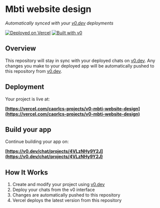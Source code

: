 # Mbti website design

*Automatically synced with your [v0.dev](https://v0.dev) deployments*

[![Deployed on Vercel](https://img.shields.io/badge/Deployed%20on-Vercel-black?style=for-the-badge&logo=vercel)](https://vercel.com/caorlcs-projects/v0-mbti-website-design)
[![Built with v0](https://img.shields.io/badge/Built%20with-v0.dev-black?style=for-the-badge)](https://v0.dev/chat/projects/4VLzNHy9Y2J)

## Overview

This repository will stay in sync with your deployed chats on [v0.dev](https://v0.dev).
Any changes you make to your deployed app will be automatically pushed to this repository from [v0.dev](https://v0.dev).

## Deployment

Your project is live at:

**[https://vercel.com/caorlcs-projects/v0-mbti-website-design](https://vercel.com/caorlcs-projects/v0-mbti-website-design)**

## Build your app

Continue building your app on:

**[https://v0.dev/chat/projects/4VLzNHy9Y2J](https://v0.dev/chat/projects/4VLzNHy9Y2J)**

## How It Works

1. Create and modify your project using [v0.dev](https://v0.dev)
2. Deploy your chats from the v0 interface
3. Changes are automatically pushed to this repository
4. Vercel deploys the latest version from this repository